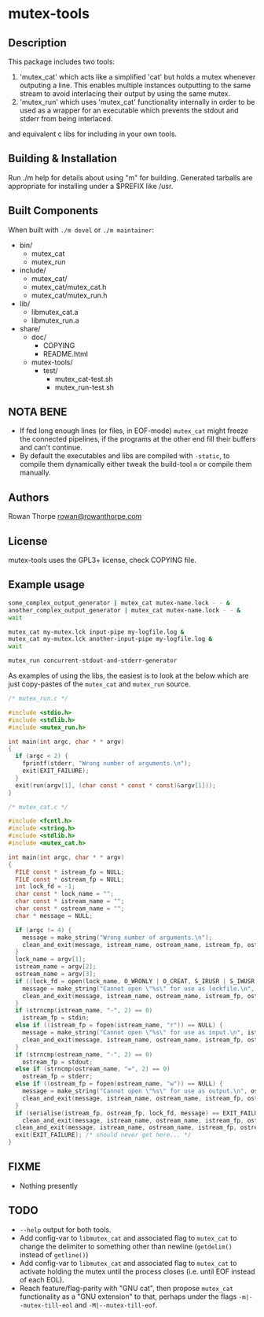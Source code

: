 mutex-tools
===========

Description
-----------

This package includes two tools:

1. 'mutex_cat' which acts like a simplified 'cat' but holds a mutex whenever
   outputing a line. This enables multiple instances outputting to the same
   stream to avoid interlacing their output by using the same mutex.
1. 'mutex_run' which uses 'mutex_cat' functionality internally in order to
   be used as a wrapper for an executable which prevents the stdout and
   stderr from being interlaced.

and equivalent c libs for including in your own tools.

Building & Installation
-----------------------

Run ./m help for details about using "m" for building. Generated tarballs are
appropriate for installing under a $PREFIX like /usr.

Built Components
----------------

When built with `./m devel` or `./m maintainer`:

* bin/
    * mutex_cat
    * mutex_run
* include/
    * mutex_cat/
    * mutex_cat/mutex_cat.h
    * mutex_cat/mutex_run.h
* lib/
    * libmutex_cat.a
    * libmutex_run.a
* share/
    * doc/
        * COPYING
        * README.html
    * mutex-tools/
        * test/
            * mutex_cat-test.sh
            * mutex_run-test.sh

NOTA BENE
---------

* If fed long enough lines (or files, in EOF-mode) `mutex_cat` might freeze the
  connected pipelines, if the programs at the other end fill their buffers and
  can't continue.
* By default the executables and libs are compiled with `-static`, to compile
  them dynamically either tweak the build-tool `m` or compile them manually.

Authors
-------

Rowan Thorpe <rowan@rowanthorpe.com>

License
-------

mutex-tools uses the GPL3+ license, check COPYING file.

Example usage
-------------

```sh
some_complex_output_generator | mutex_cat mutex-name.lock - - &
another_complex_output_generator | mutex_cat mutex-name.lock - - &
wait
```

```sh
mutex_cat my-mutex.lck input-pipe my-logfile.log &
mutex_cat my-mutex.lck another-input-pipe my-logfile.log &
wait
```

```sh
mutex_run concurrent-stdout-and-stderr-generator
```

As examples of using the libs, the easiest is to look at the below which are
just copy-pastes of the `mutex_cat` and `mutex_run` source.

```c
/* mutex_run.c */

#include <stdio.h>
#include <stdlib.h>
#include <mutex_run.h>

int main(int argc, char * * argv)
{
  if (argc < 2) {
    fprintf(stderr, "Wrong number of arguments.\n");
    exit(EXIT_FAILURE);
  }
  exit(run(argv[1], (char const * const * const)&argv[1]));
}
```

```c
/* mutex_cat.c */

#include <fcntl.h>
#include <string.h>
#include <stdlib.h>
#include <mutex_cat.h>

int main(int argc, char * * argv)
{
  FILE const * istream_fp = NULL;
  FILE const * ostream_fp = NULL;
  int lock_fd = -1;
  char const * lock_name = "";
  char const * istream_name = "";
  char const * ostream_name = "";
  char * message = NULL;

  if (argc != 4) {
    message = make_string("Wrong number of arguments.\n");
    clean_and_exit(message, istream_name, ostream_name, istream_fp, ostream_fp, lock_fd, true);
  }
  lock_name = argv[1];
  istream_name = argv[2];
  ostream_name = argv[3];
  if ((lock_fd = open(lock_name, O_WRONLY | O_CREAT, S_IRUSR | S_IWUSR | S_IRGRP | S_IROTH)) == -1) {
    message = make_string("Cannot open \"%s\" for use as lockfile.\n", lock_name);
    clean_and_exit(message, istream_name, ostream_name, istream_fp, ostream_fp, lock_fd, true);
  }
  if (strncmp(istream_name, "-", 2) == 0)
    istream_fp = stdin;
  else if ((istream_fp = fopen(istream_name, "r")) == NULL) {
    message = make_string("Cannot open \"%s\" for use as input.\n", istream_name);
    clean_and_exit(message, istream_name, ostream_name, istream_fp, ostream_fp, lock_fd, true);
  }
  if (strncmp(ostream_name, "-", 2) == 0)
    ostream_fp = stdout;
  else if (strncmp(ostream_name, "=", 2) == 0)
    ostream_fp = stderr;
  else if ((ostream_fp = fopen(ostream_name, "w")) == NULL) {
    message = make_string("Cannot open \"%s\" for use as output.\n", ostream_name);
    clean_and_exit(message, istream_name, ostream_name, istream_fp, ostream_fp, lock_fd, true);
  }
  if (serialise(istream_fp, ostream_fp, lock_fd, message) == EXIT_FAILURE)
    clean_and_exit(message, istream_name, ostream_name, istream_fp, ostream_fp, lock_fd, true);
  clean_and_exit(message, istream_name, ostream_name, istream_fp, ostream_fp, lock_fd, false);
  exit(EXIT_FAILURE); /* should never get here... */
}
```

FIXME
-----

* Nothing presently

TODO
----

* `--help` output for both tools.
* Add config-var to `libmutex_cat` and associated flag to `mutex_cat` to
  change the delimiter to something other than newline (`getdelim()` instead
  of `getline()`)
* Add config-var to `libmutex_cat` and associated flag to `mutex_cat` to
  activate holding the mutex until the process closes (i.e. until EOF instead
  of each EOL).
* Reach feature/flag-parity with "GNU cat", then propose `mutex_cat`
  functionality as a "GNU extension" to that, perhaps under the flags
  `-m|--mutex-till-eol` and `-M|--mutex-till-eof`.
